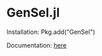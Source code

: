 # GenSel.jl

Installation: Pkg.add("GenSel")

Documentation: [here](http://genseljl.readthedocs.org/en/latest/index.html)
